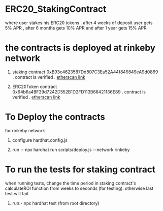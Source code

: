 # ERC20_StakingContract

where user stakes his ERC20 tokens . 
after 4 weeks of deposit user gets 5% APR , after 6 months gets 10% APR and after 1 year gets 15% APR


# the contracts is deployed at rinkeby network 

1. staking contract 0xB93c4623587Dd807C3Ea52A44f849849eA9d0869 .
contract is verified . [etherscan link](https://rinkeby.etherscan.io/address/0xB93c4623587Dd807C3Ea52A44f849849eA9d0869#code)

2. ERC20Token contract 0x64b6a4BF29d7242D552B1D2FD113B68421136E89 .
contract is verified . [etherscan link](https://rinkeby.etherscan.io/address/0x64b6a4BF29d7242D552B1D2FD113B68421136E89#code)


# To Deploy the contracts 

for rinkeby network 

1. configure hardhat.config.js

2. run :- npx hardhat run scripts/deploy.js --network rinkeby

# To run the tests for staking contract

when running tests, change the time period in staking contract's calculateROI function from weeks to seconds (for testing).
otherwise last test will fail.

1. run:- npx hardhat test (from root directory)
